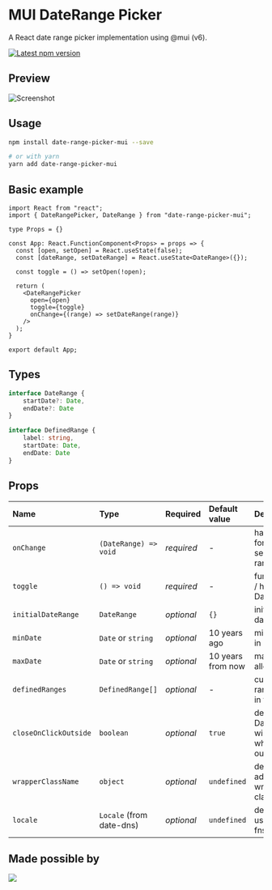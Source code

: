 # MUI DateRange Picker

A React date range picker implementation using @mui (v6).

<a href='https://www.npmjs.com/package/date-range-picker-mui'>
    <img src='https://img.shields.io/npm/v/date-range-picker-mui.svg' alt='Latest npm version'>
</a>

## Preview

![Screenshot](/screenshot.png?raw=true "Screenshot")

## Usage

```bash
npm install date-range-picker-mui --save

# or with yarn
yarn add date-range-picker-mui
```

## Basic example
```tsx
import React from "react";
import { DateRangePicker, DateRange } from "date-range-picker-mui";

type Props = {}

const App: React.FunctionComponent<Props> = props => {
  const [open, setOpen] = React.useState(false);
  const [dateRange, setDateRange] = React.useState<DateRange>({});

  const toggle = () => setOpen(!open);

  return (
    <DateRangePicker
      open={open}
      toggle={toggle}
      onChange={(range) => setDateRange(range)}
    />
  );
}

export default App;
```

## Types
```ts
interface DateRange {
    startDate?: Date,
    endDate?: Date
}

interface DefinedRange {
    label: string,
    startDate: Date,
    endDate: Date
}
```

## Props

Name | Type                      | Required | Default value | Description
:--- |:--------------------------| :--- | :--- | :---
`onChange` | `(DateRange) => void`     | _required_ | - | handler function for providing selected date range
`toggle` | `() => void`              | _required_ | - | function to show / hide the DateRangePicker
`initialDateRange` | `DateRange`               | _optional_ | `{}` | initially selected date range
`minDate` | `Date` or `string`        | _optional_ | 10 years ago | min date allowed in range
`maxDate` | `Date` or `string`        | _optional_ | 10 years from now | max date allowed in range
`definedRanges` | `DefinedRange[]`          | _optional_ | - | custom defined ranges to show in the list
`closeOnClickOutside` | `boolean`                 | _optional_ | `true` | defines if DateRangePicker will be closed when clicking outside of it
`wrapperClassName` | `object`                  | _optional_ | `undefined` | defines additional wrapper style classes
`locale` | `Locale`  (from date-dns) | _optional_ | `undefined` | defines locale to use (from date-fns package)

## Made possible by

<a href="https://github.com/reschandreas/date-range-picker-mui/graphs/contributors">
  <img src="https://contributors-img.web.app/image?repo=reschandreas/date-range-picker-mui" />
</a>
